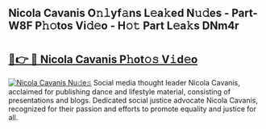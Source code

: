 ## Nicola Cavanis O𝚗𝚕yf𝚊ns L𝚎a𝚔ed N𝚞𝚍es - Part-W8F P𝚑𝚘tos Vi𝚍𝚎o - H𝚘𝚝 Part L𝚎a𝚔s DNm4r

# <h2><a href="http://kf1cd8.oniu.top/?m=Nicola+Cavanis">🔗👉 🔴 Nicola Cavanis P𝚑ot𝚘𝚜 V𝚒d𝚎o</a></h2>

[![Nicola Cavanis Nu𝚍e𝚜](https://i.imgur.com/0qMVB7G.gif)](http://kf1cd8.oniu.top/?m=Nicola+Cavanis)
Social media thought leader Nicola Cavanis, acclaimed for publishing dance and lifestyle material, consisting of presentations and blogs. Dedicated social justice advocate Nicola Cavanis, recognized for their passion and efforts to promote equality and justice for all.  
